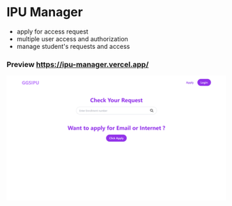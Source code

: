 # IPU Manager 
- apply for access request
- multiple user access and authorization
- manage student's requests and access


### Preview https://ipu-manager.vercel.app/


![alt text](image.png)